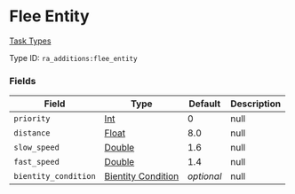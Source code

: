 # Flee Entity
[Task Types](../task_types_types.md)

Type ID: `ra_additions:flee_entity`
### Fields
Field | Type | Default | Description
------|------|---------|-------------
`priority` | [Int](../data_types/int.md) | 0 | null
`distance` | [Float](../data_types/float.md) | 8.0 | null
`slow_speed` | [Double](../data_types/double.md) | 1.6 | null
`fast_speed` | [Double](../data_types/double.md) | 1.4 | null
`bientity_condition` | [Bientity Condition](../data_types/bientity_condition.md) | _optional_ | null
